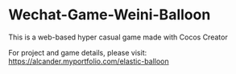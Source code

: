 # Wechat-Game-Weini-Balloon
This is a web-based hyper casual game made with Cocos Creator

For project and game details, please visit: https://alcander.myportfolio.com/elastic-balloon
